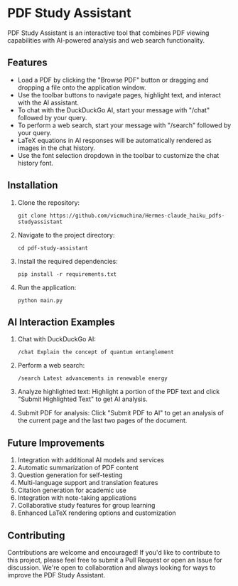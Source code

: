 # PDF Study Assistant

PDF Study Assistant is an interactive tool that combines PDF viewing capabilities with AI-powered analysis and web search functionality.

## Features

- Load a PDF by clicking the "Browse PDF" button or dragging and dropping a file onto the application window.
- Use the toolbar buttons to navigate pages, highlight text, and interact with the AI assistant.
- To chat with the DuckDuckGo AI, start your message with "/chat" followed by your query.
- To perform a web search, start your message with "/search" followed by your query.
- LaTeX equations in AI responses will be automatically rendered as images in the chat history.
- Use the font selection dropdown in the toolbar to customize the chat history font.

## Installation

1. Clone the repository:
   ```
   git clone https://github.com/vicmuchina/Hermes-claude_haiku_pdfs-studyassistant
   ```

2. Navigate to the project directory:
   ```
   cd pdf-study-assistant
   ```

3. Install the required dependencies:
   ```
   pip install -r requirements.txt
   ```

4. Run the application:
   ```
   python main.py
   ```

## AI Interaction Examples

1. Chat with DuckDuckGo AI:
   ```
   /chat Explain the concept of quantum entanglement
   ```

2. Perform a web search:
   ```
   /search Latest advancements in renewable energy
   ```

3. Analyze highlighted text:
   Highlight a portion of the PDF text and click "Submit Highlighted Text" to get AI analysis.

4. Submit PDF for analysis:
   Click "Submit PDF to AI" to get an analysis of the current page and the last two pages of the document.

## Future Improvements

1. Integration with additional AI models and services
2. Automatic summarization of PDF content
3. Question generation for self-testing
4. Multi-language support and translation features
5. Citation generation for academic use
6. Integration with note-taking applications
7. Collaborative study features for group learning
8. Enhanced LaTeX rendering options and customization

## Contributing

Contributions are welcome and encouraged! If you'd like to contribute to this project, please feel free to submit a Pull Request or open an Issue for discussion. We're open to collaboration and always looking for ways to improve the PDF Study Assistant.
